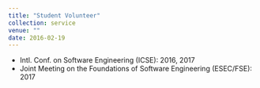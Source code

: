```yaml
---
title: "Student Volunteer"
collection: service
venue: ""
date: 2016-02-19
---
```


* Intl. Conf. on Software Engineering (ICSE): 2016, 2017
* Joint Meeting on the Foundations of Software Engineering (ESEC/FSE): 2017